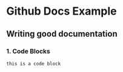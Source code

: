 # Github Docs Example

## Writing good documentation

### 1. Code Blocks
``` this is a code block ```
